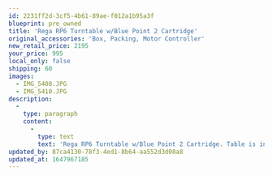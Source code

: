 ```yaml
---
id: 2231ff2d-3cf5-4b61-89ae-f012a1b95a3f
blueprint: pre_owned
title: 'Rega RP6 Turntable w/Blue Point 2 Cartridge'
original_accessories: 'Box, Packing, Motor Controller'
new_retail_price: 2195
your_price: 995
local_only: false
shipping: 60
images:
  - IMG_5408.JPG
  - IMG_5410.JPG
description:
  -
    type: paragraph
    content:
      -
        type: text
        text: 'Rega RP6 Turntable w/Blue Point 2 Cartridge. Table is in excellent physical and functional condition with original box, packing and accessories. Sold as new for $2,195.00'
updated_by: 87ca4130-78f3-4ed1-8b64-aa552d3d08a8
updated_at: 1647967185
---
```

